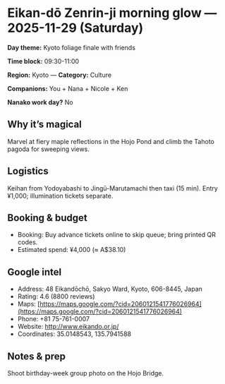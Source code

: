 # Eikan-dō Zenrin-ji morning glow — 2025-11-29 (Saturday)

**Day theme:** Kyoto foliage finale with friends

**Time block:** 09:30-11:00

**Region:** Kyoto — **Category:** Culture

**Companions:** You + Nana + Nicole + Ken

**Nanako work day?** No

## Why it’s magical
Marvel at fiery maple reflections in the Hojo Pond and climb the Tahoto pagoda for sweeping views.

## Logistics
Keihan from Yodoyabashi to Jingū-Marutamachi then taxi (15 min). Entry ¥1,000; illumination tickets separate.

## Booking & budget
- Booking: Buy advance tickets online to skip queue; bring printed QR codes.
- Estimated spend: ¥4,000 (≈ A$38.10)

## Google intel
- Address: 48 Eikandōchō, Sakyo Ward, Kyoto, 606-8445, Japan
- Rating: 4.6 (8800 reviews)
- Maps: [https://maps.google.com/?cid=2060121541776026964](https://maps.google.com/?cid=2060121541776026964)
- Phone: +81 75-761-0007
- Website: http://www.eikando.or.jp/
- Coordinates: 35.0148543, 135.7941588

## Notes & prep
Shoot birthday-week group photo on the Hojo Bridge.
